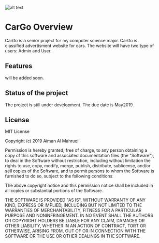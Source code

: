 ![alt text](https://i.imgur.com/RBc6Tvu.png)
# CarGo Overview
CarGo is a senior project for my computer science major. CarGo is classified advertisment website for cars.
The website will have two type of users: Admin and User.
## Features
will be added soon.
## Status of the project
The project is still under development. 
The due date is May2019.
## License
MIT License

Copyright (c) 2019 Aiman Al Mahruqi

Permission is hereby granted, free of charge, to any person obtaining a copy
of this software and associated documentation files (the "Software"), to deal
in the Software without restriction, including without limitation the rights
to use, copy, modify, merge, publish, distribute, sublicense, and/or sell
copies of the Software, and to permit persons to whom the Software is
furnished to do so, subject to the following conditions:

The above copyright notice and this permission notice shall be included in all
copies or substantial portions of the Software.

THE SOFTWARE IS PROVIDED "AS IS", WITHOUT WARRANTY OF ANY KIND, EXPRESS OR
IMPLIED, INCLUDING BUT NOT LIMITED TO THE WARRANTIES OF MERCHANTABILITY,
FITNESS FOR A PARTICULAR PURPOSE AND NONINFRINGEMENT. IN NO EVENT SHALL THE
AUTHORS OR COPYRIGHT HOLDERS BE LIABLE FOR ANY CLAIM, DAMAGES OR OTHER
LIABILITY, WHETHER IN AN ACTION OF CONTRACT, TORT OR OTHERWISE, ARISING FROM,
OUT OF OR IN CONNECTION WITH THE SOFTWARE OR THE USE OR OTHER DEALINGS IN THE
SOFTWARE.

